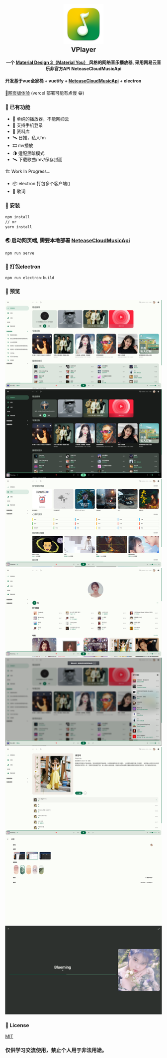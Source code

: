 <h2 align="center">
<img src="./doc/logo.png" height="128">
<br>VPlayer
</h2>

<p align="center"><strong>一个 <a href="https://m3.material.io/" target="_blank"> Material Design 3（Material You） </a> 风格的网络音乐播放器, 采用网易云音乐非官方API NeteaseCloudMusicApi</strong></p>


#### 开发基于vue全家桶 + vuetify + [NeteaseCloudMusicApi](https://github.com/Binaryify/NeteaseCloudMusicApi) + electron

[🎵网页版体验](https://v-player.vercel.app/) (vercel 部署可能有点慢 😁)

### 🎨 已有功能

- 🤡 单纯的播放器，不能网抑云
- 📱 支持手机登录
- 🎈 资料库
- 🛰 日推，私人fm
- 🎞 mv播放
- 🌗 适配黑暗模式
- 🛰 下载歌曲/mv/保存封面

🏗 Work In Progress...
- 📦 electron 打包多个客户端()
- 📜 歌词

### 🔧 安装
```
npm install 
// or
yarn install
```

### 🌏 启动网页端, 需要本地部署 [NeteaseCloudMusicApi](https://github.com/Binaryify/NeteaseCloudMusicApi)
```
npm run serve
```
### 🧬 打包electron
```
npm run electron:build
```

### 🌄 预览

![主要](doc/discover.png)
![暗黑模式](doc/dark.png)
![浏览](doc/explore.png)
![歌手](doc/artist.png)
![播放](doc/next.png)
![专辑](doc/list.png)
![设置](doc/setting.png)
![lyric](doc/lyric.png)

### 📄 License
[MIT](/LICENSE)
### 仅供学习交流使用，禁止个人用于非法用途。



